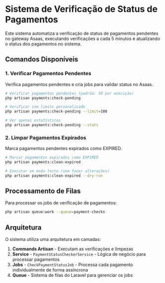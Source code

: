 # Sistema de Verificação de Status de Pagamentos

Este sistema automatiza a verificação de status de pagamentos pendentes no gateway Asaas, executando verificações a cada 5 minutos e atualizando o status dos pagamentos no sistema.

## Comandos Disponíveis

### 1. Verificar Pagamentos Pendentes

Verifica pagamentos pendentes e cria jobs para validar status no Asaas.

```bash
# Verificar pagamentos pendentes (padrão: 50 por execução)
php artisan payments:check-pending

# Verificar com limite personalizado
php artisan payments:check-pending --limit=100

# Ver apenas estatísticas
php artisan payments:check-pending --stats
```

### 2. Limpar Pagamentos Expirados

Marca pagamentos pendentes expirados como EXPIRED.

```bash
# Marcar pagamentos expirados como EXPIRED
php artisan payments:clean-expired

# Executar em modo teste (sem fazer alterações)
php artisan payments:clean-expired --dry-run
```

## Processamento de Filas

Para processar os jobs de verificação de pagamentos:

```bash
php artisan queue:work --queue=payment-checks
```

## Arquitetura

O sistema utiliza uma arquitetura em camadas:

1. **Commands Artisan** - Executam as verificações e limpezas
2. **Service** - `PaymentStatusCheckerService` - Lógica de negócio para processar pagamentos
3. **Jobs** - `CheckPaymentStatusJob` - Processa cada pagamento individualmente de forma assíncrona
4. **Queue** - Sistema de filas do Laravel para gerenciar os jobs
